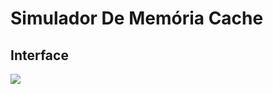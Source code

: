 # Simulador De Memória Cache
## Interface
<div>
  <img src="https://github.com/user-attachments/assets/8353db14-82ba-450d-8742-cd7396c6f1db" />
</div>
